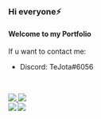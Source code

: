 ### Hi everyone⚡
#### Welcome to my Portfolio
 If u want to contact me:
-  Discord: TeJota#6056
<br>
<p align="left">
  <a href="https://github.com/Merces-dev" alt="GitHub">
    <img src="https://img.shields.io/badge/-GitHub-000?style=flat-square&logo=Github&logoColor=white" />
  </a>
  <a href="https://www.linkedin.com/in/giovani-merces-da-silva-b1a592191/" alt="LinkedIn">
    <img src="https://img.shields.io/badge/-LinkedIn-blue?style=flat-square&logo=Linkedin&logoColor=white" />
  </a>
 <br>
 <a href="https://github.com/Merces-dev/github-readme-stats">
<img align="left" src="https://github-readme-stats.vercel.app/api?username=Merces-dev&theme=synthwave&show_icons=true" />
</a>
<a href="https://github.com/Merces-dev/convoychat">
 <img align="left" src="https://github-readme-stats.vercel.app/api/top-langs/?username=Merces-dev&theme=synthwave" />
</a>
